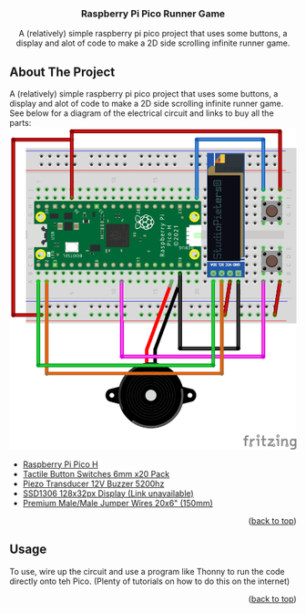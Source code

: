 <a name="readme-top"></a>

<div align="center">
  <h3 align="center">Raspberry Pi Pico Runner Game</h3>

  <p align="center">
    A (relatively) simple raspberry pi pico project that uses some buttons, a display and alot of code to make a 2D side scrolling infinite runner game.
  </p>
</div>


<!-- ABOUT THE PROJECT -->
## About The Project

A (relatively) simple raspberry pi pico project that uses some buttons, a display and alot of code to make a 2D side scrolling infinite runner game.
See below for a diagram of the electrical circuit and links to buy all the parts:<br>
<img src="RunnerGame-Circuit.png"/>
<br>
<ul>
  <li><a href="https://thepihut.com/products/raspberry-pi-pico?variant=41925332566211">Raspberry Pi Pico H</a></li>
  <li><a href="https://thepihut.com/products/tactile-button-switch-6mm-x-20-pack">Tactile Button Switches 6mm x20 Pack</a></li>
  <li><a href="https://thepihut.com/products/piezo-transducer-12v-buzzer-5200hz">Piezo Transducer 12V Buzzer 5200hz</a></li>
  <li><a href="#">SSD1306 128x32px Display (Link unavailable)</a></li>
  <li><a href="https://thepihut.com/products/premium-male-male-jumper-wires-20-x-6-150mm">Premium Male/Male Jumper Wires 20x6" (150mm)</a></li>
</ul>

<p align="right">(<a href="#readme-top">back to top</a>)</p>

## Usage

To use, wire up the circuit and use a program like Thonny to run the code directly onto teh Pico. (Plenty of tutorials on how to do this on the internet)

<p align="right">(<a href="#readme-top">back to top</a>)</p>
